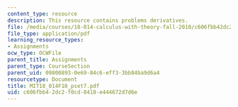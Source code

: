 ```yaml
---
content_type: resource
description: This resource contains problems derivatives.
file: /media/courses/18-014-calculus-with-theory-fall-2010/c606fbb42dc2f0cd8418e444672d7d6e_MIT18_014F10_pset7.pdf
file_type: application/pdf
learning_resource_types:
- Assignments
ocw_type: OCWFile
parent_title: Assignments
parent_type: CourseSection
parent_uid: 09800893-0e69-84c6-eff3-3bb84ba9d6a4
resourcetype: Document
title: MIT18_014F10_pset7.pdf
uid: c606fbb4-2dc2-f0cd-8418-e444672d7d6e
---
```

